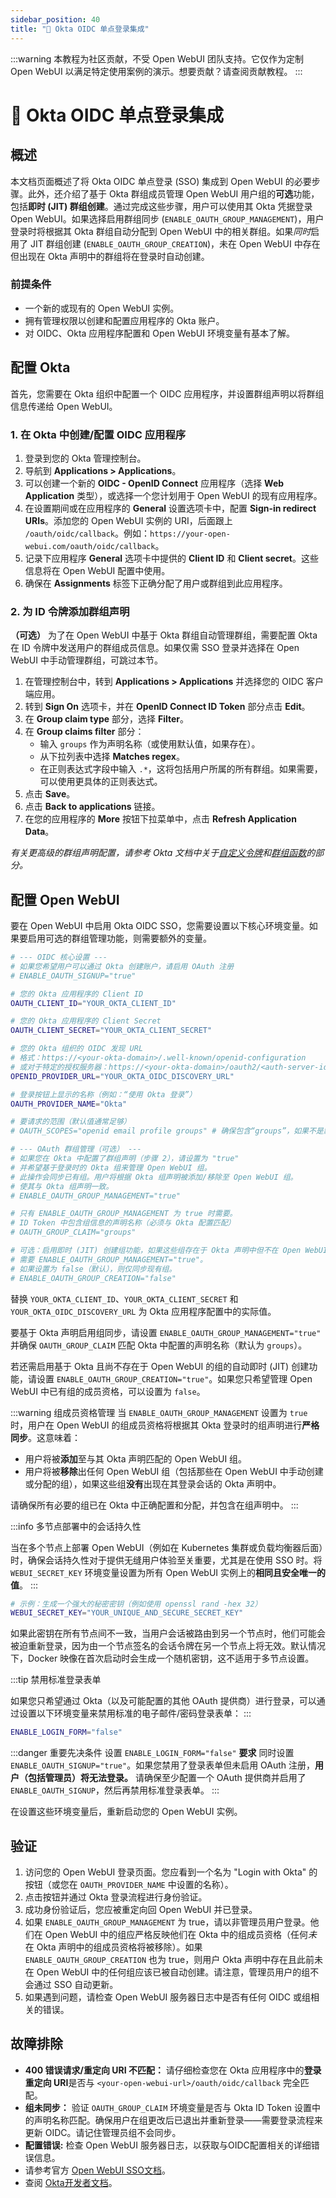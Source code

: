 ```yaml
---
sidebar_position: 40
title: "🔗 Okta OIDC 单点登录集成"
---
```


:::warning
本教程为社区贡献，不受 Open WebUI 团队支持。它仅作为定制 Open WebUI 以满足特定使用案例的演示。想要贡献？请查阅贡献教程。
:::

# 🔗 Okta OIDC 单点登录集成

## 概述

本文档页面概述了将 Okta OIDC 单点登录 (SSO) 集成到 Open WebUI 的必要步骤。此外，还介绍了基于 Okta 群组成员管理 Open WebUI 用户组的**可选**功能，包括**即时 (JIT) 群组创建**。通过完成这些步骤，用户可以使用其 Okta 凭据登录 Open WebUI。如果选择启用群组同步 (`ENABLE_OAUTH_GROUP_MANAGEMENT`)，用户登录时将根据其 Okta 群组自动分配到 Open WebUI 中的相关群组。如果*同时*启用了 JIT 群组创建 (`ENABLE_OAUTH_GROUP_CREATION`)，未在 Open WebUI 中存在但出现在 Okta 声明中的群组将在登录时自动创建。

### 前提条件

* 一个新的或现有的 Open WebUI 实例。
* 拥有管理权限以创建和配置应用程序的 Okta 账户。
* 对 OIDC、Okta 应用程序配置和 Open WebUI 环境变量有基本了解。

## 配置 Okta

首先，您需要在 Okta 组织中配置一个 OIDC 应用程序，并设置群组声明以将群组信息传递给 Open WebUI。

### 1. 在 Okta 中创建/配置 OIDC 应用程序

1. 登录到您的 Okta 管理控制台。
2. 导航到 **Applications > Applications**。
3. 可以创建一个新的 **OIDC - OpenID Connect** 应用程序（选择 **Web Application** 类型），或选择一个您计划用于 Open WebUI 的现有应用程序。
4. 在设置期间或在应用程序的 **General** 设置选项卡中，配置 **Sign-in redirect URIs**。添加您的 Open WebUI 实例的 URI，后面跟上 `/oauth/oidc/callback`。例如：`https://your-open-webui.com/oauth/oidc/callback`。
5. 记录下应用程序 **General** 选项卡中提供的 **Client ID** 和 **Client secret**。这些信息将在 Open WebUI 配置中使用。
6. 确保在 **Assignments** 标签下正确分配了用户或群组到此应用程序。

### 2. 为 ID 令牌添加群组声明

**（可选）** 为了在 Open WebUI 中基于 Okta 群组自动管理群组，需要配置 Okta 在 ID 令牌中发送用户的群组成员信息。如果仅需 SSO 登录并选择在 Open WebUI 中手动管理群组，可跳过本节。

1. 在管理控制台中，转到 **Applications > Applications** 并选择您的 OIDC 客户端应用。
2. 转到 **Sign On** 选项卡，并在 **OpenID Connect ID Token** 部分点击 **Edit**。
3. 在 **Group claim type** 部分，选择 **Filter**。
4. 在 **Group claims filter** 部分：
    * 输入 `groups` 作为声明名称（或使用默认值，如果存在）。
    * 从下拉列表中选择 **Matches regex**。
    * 在正则表达式字段中输入 `.*`，这将包括用户所属的所有群组。如果需要，可以使用更具体的正则表达式。
5. 点击 **Save**。
6. 点击 **Back to applications** 链接。
7. 在您的应用程序的 **More** 按钮下拉菜单中，点击 **Refresh Application Data**。

*有关更高级的群组声明配置，请参考 Okta 文档中关于[自定义令牌](https://developer.okta.com/docs/guides/customize-tokens-returned-from-okta/main/)和[群组函数](https://developer.okta.com/docs/reference/okta-expression-language/#group-functions)的部分。*

## 配置 Open WebUI

要在 Open WebUI 中启用 Okta OIDC SSO，您需要设置以下核心环境变量。如果要启用可选的群组管理功能，则需要额外的变量。

```bash
# --- OIDC 核心设置 ---
# 如果您希望用户可以通过 Okta 创建账户，请启用 OAuth 注册
# ENABLE_OAUTH_SIGNUP="true"

# 您的 Okta 应用程序的 Client ID
OAUTH_CLIENT_ID="YOUR_OKTA_CLIENT_ID"

# 您的 Okta 应用程序的 Client Secret
OAUTH_CLIENT_SECRET="YOUR_OKTA_CLIENT_SECRET"

# 您的 Okta 组织的 OIDC 发现 URL
# 格式：https://<your-okta-domain>/.well-known/openid-configuration
# 或对于特定的授权服务器：https://<your-okta-domain>/oauth2/<auth-server-id>/.well-known/openid-configuration
OPENID_PROVIDER_URL="YOUR_OKTA_OIDC_DISCOVERY_URL"

# 登录按钮上显示的名称（例如：“使用 Okta 登录”）
OAUTH_PROVIDER_NAME="Okta"

# 要请求的范围（默认值通常足够）
# OAUTH_SCOPES="openid email profile groups" # 确保包含“groups”，如果不是默认值

# --- OAuth 群组管理（可选） ---
# 如果您在 Okta 中配置了群组声明（步骤 2），请设置为 "true"
# 并希望基于登录时的 Okta 组来管理 Open WebUI 组。
# 此操作会同步已有组。用户将根据 Okta 组声明被添加/移除至 Open WebUI 组。
# 使其与 Okta 组声明一致。
# ENABLE_OAUTH_GROUP_MANAGEMENT="true"

# 只有 ENABLE_OAUTH_GROUP_MANAGEMENT 为 true 时需要。
# ID Token 中包含组信息的声明名称（必须与 Okta 配置匹配）
# OAUTH_GROUP_CLAIM="groups"

# 可选：启用即时 (JIT) 创建组功能，如果这些组存在于 Okta 声明中但不在 Open WebUI 中。
# 需要 ENABLE_OAUTH_GROUP_MANAGEMENT="true"。
# 如果设置为 false（默认），则仅同步现有组。
# ENABLE_OAUTH_GROUP_CREATION="false"
```

替换 `YOUR_OKTA_CLIENT_ID`、`YOUR_OKTA_CLIENT_SECRET` 和 `YOUR_OKTA_OIDC_DISCOVERY_URL` 为 Okta 应用程序配置中的实际值。

要基于 Okta 声明启用组同步，请设置 `ENABLE_OAUTH_GROUP_MANAGEMENT="true"` 并确保 `OAUTH_GROUP_CLAIM` 匹配 Okta 中配置的声明名称（默认为 `groups`）。

若还需启用基于 Okta 且尚不存在于 Open WebUI 的组的自动即时 (JIT) 创建功能，请设置 `ENABLE_OAUTH_GROUP_CREATION="true"`。如果您只希望管理 Open WebUI 中已有组的成员资格，可以设置为 `false`。

:::warning 组成员资格管理
当 `ENABLE_OAUTH_GROUP_MANAGEMENT` 设置为 `true` 时，用户在 Open WebUI 的组成员资格将根据其 Okta 登录时的组声明进行**严格同步**。这意味着：
* 用户将被**添加**至与其 Okta 声明匹配的 Open WebUI 组。
* 用户将被**移除**出任何 Open WebUI 组（包括那些在 Open WebUI 中手动创建或分配的组），如果这些组**没有**出现在其登录会话的 Okta 声明中。

请确保所有必要的组已在 Okta 中正确配置和分配，并包含在组声明中。
:::

:::info 多节点部署中的会话持久性

当在多个节点上部署 Open WebUI（例如在 Kubernetes 集群或负载均衡器后面）时，确保会话持久性对于提供无缝用户体验至关重要，尤其是在使用 SSO 时。将 `WEBUI_SECRET_KEY` 环境变量设置为所有 Open WebUI 实例上的**相同且安全唯一的值**。
:::

```bash
# 示例：生成一个强大的秘密密钥（例如使用 openssl rand -hex 32）
WEBUI_SECRET_KEY="YOUR_UNIQUE_AND_SECURE_SECRET_KEY"
```

如果此密钥在所有节点间不一致，当用户会话被路由到另一个节点时，他们可能会被迫重新登录，因为由一个节点签名的会话令牌在另一个节点上将无效。默认情况下，Docker 映像在首次启动时会生成一个随机密钥，这不适用于多节点设置。

:::tip 禁用标准登录表单

如果您只希望通过 Okta（以及可能配置的其他 OAuth 提供商）进行登录，可以通过设置以下环境变量来禁用标准的电子邮件/密码登录表单：
:::


```bash
ENABLE_LOGIN_FORM="false"
```

:::danger 重要先决条件
设置 `ENABLE_LOGIN_FORM="false"` **要求** 同时设置 `ENABLE_OAUTH_SIGNUP="true"`。如果您禁用了登录表单但未启用 OAuth 注册，**用户（包括管理员）将无法登录。** 请确保至少配置一个 OAuth 提供商并启用了 `ENABLE_OAUTH_SIGNUP`，然后再禁用标准登录表单。
:::

在设置这些环境变量后，重新启动您的 Open WebUI 实例。

## 验证

1.  访问您的 Open WebUI 登录页面。您应看到一个名为 "Login with Okta" 的按钮（或您在 `OAUTH_PROVIDER_NAME` 中设置的名称）。
2.  点击按钮并通过 Okta 登录流程进行身份验证。
3.  成功身份验证后，您应被重定向回 Open WebUI 并已登录。
4.  如果 `ENABLE_OAUTH_GROUP_MANAGEMENT` 为 true，请以非管理员用户登录。他们在 Open WebUI 中的组应严格反映他们在 Okta 中的组成员资格（任何*未*在 Okta 声明中的组成员资格将被移除）。如果 `ENABLE_OAUTH_GROUP_CREATION` 也为 true，则用户 Okta 声明中存在且此前未在 Open WebUI 中的任何组应该已被自动创建。请注意，管理员用户的组不会通过 SSO 自动更新。
5.  如果遇到问题，请检查 Open WebUI 服务器日志中是否有任何 OIDC 或组相关的错误。

## 故障排除

*   **400 错误请求/重定向 URI 不匹配：** 请仔细检查您在 Okta 应用程序中的**登录重定向 URI**是否与 `<your-open-webui-url>/oauth/oidc/callback` 完全匹配。
*   **组未同步：** 验证 `OAUTH_GROUP_CLAIM` 环境变量是否与 Okta ID Token 设置中的声明名称匹配。确保用户在组更改后已退出并重新登录——需要登录流程来更新 OIDC。请记住管理员组不会同步。
*   **配置错误:** 检查 Open WebUI 服务器日志，以获取与OIDC配置相关的详细错误信息。
*   请参考官方 [Open WebUI SSO文档](/features/sso.md)。
*   查阅 [Okta开发者文档](https://developer.okta.com/docs/)。